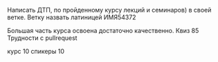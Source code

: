 Написать ДТП, по пройденному курсу лекций и семинаров) в своей ветке. Ветку назвать латиницей ИМЯ54372

Большая часть курса освоена достаточно качественно. Квиз 85
Трудности с pullrequest

курс 10
спикеры 10